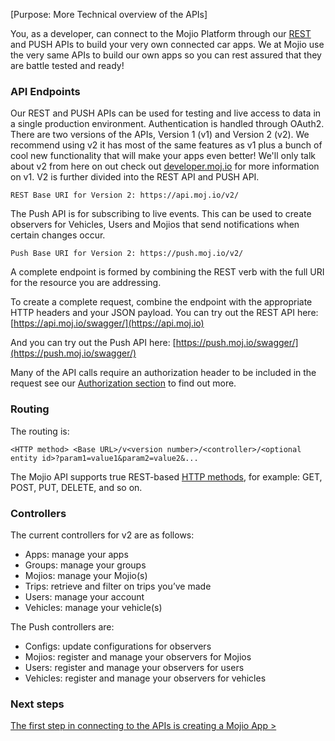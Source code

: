 [Purpose: More Technical overview of the APIs]

You, as a developer, can connect to the Mojio Platform through our [REST](https://en.wikipedia.org/wiki/Representational_state_transfer) and PUSH APIs to build your very own connected car apps.  We at Mojio use the very same APIs to build our own apps so you can rest assured that they are battle tested and ready!

### API Endpoints ###

Our REST and PUSH APIs can be used for testing and live access to data in a single production environment.  Authentication is handled through OAuth2. There are two versions of the APIs, Version 1 (v1) and Version 2 (v2). We recommend using v2 it has most of the same features as v1 plus a bunch of cool new functionality that will make your apps even better! We'll only talk about v2 from here on out check out [developer.moj.io](https://developer.moj.io) for more information on v1. V2 is further divided into the REST API and PUSH API. 

	REST Base URI for Version 2: https://api.moj.io/v2/

The Push API is for subscribing to live events. This can be used  to create observers for Vehicles, Users and Mojios that send notifications when certain changes occur.

    Push Base URI for Version 2: https://push.moj.io/v2/

A complete endpoint is formed by combining the REST verb with the full URI for the resource you are addressing.

To create a complete request, combine the endpoint with the appropriate HTTP headers and your JSON payload. You can try out the REST API here: 
[https://api.moj.io/swagger/](https://api.moj.io)

And you can try out the Push API here: 
[https://push.moj.io/swagger/](https://push.moj.io/swagger/)

Many of the API calls require an authorization header to be included in the request see our [Authorization section](#/content/cms.GettingStarted.4-Authorization) to find out more.

### Routing ###

The routing is:

	<HTTP method> <Base URL>/v<version number>/<controller>/<optional entity id>?param1=value1&param2=value2&...

The Mojio API supports true REST-based [HTTP methods](https://en.wikipedia.org/wiki/Hypertext_Transfer_Protocol#Request_methods), for example: GET, POST, PUT, DELETE, and so on.


### Controllers ###

The current controllers for v2 are as follows:

- Apps: manage your apps
- Groups: manage your groups
- Mojios: manage your Mojio(s)
- Trips: retrieve and filter on trips you’ve made
- Users: manage your account
- Vehicles: manage your vehicle(s)

The Push controllers are:

- Configs: update configurations for observers
- Mojios: register and manage your observers for Mojios
- Users: register and manage your observers for users
- Vehicles: register and manage your observers for vehicles

### Next steps ###

[The first step in connecting to the APIs is creating a Mojio App >](#/content/cms.GettingStarted.3-CreateAnApplication)
